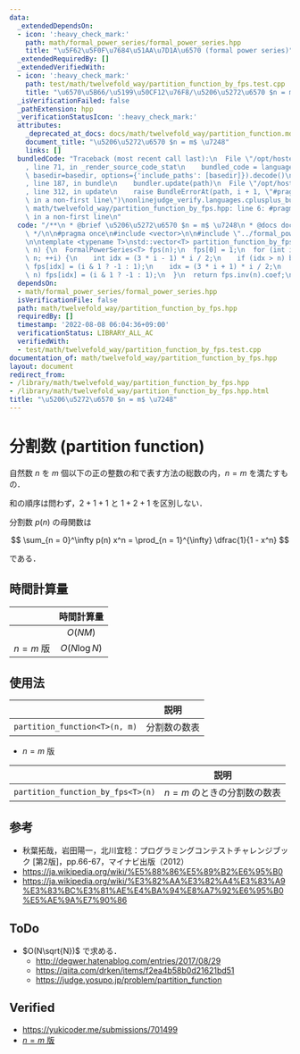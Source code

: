 ```yaml
---
data:
  _extendedDependsOn:
  - icon: ':heavy_check_mark:'
    path: math/formal_power_series/formal_power_series.hpp
    title: "\u5F62\u5F0F\u7684\u51AA\u7D1A\u6570 (formal power series)"
  _extendedRequiredBy: []
  _extendedVerifiedWith:
  - icon: ':heavy_check_mark:'
    path: test/math/twelvefold_way/partition_function_by_fps.test.cpp
    title: "\u6570\u5B66/\u5199\u50CF12\u76F8/\u5206\u5272\u6570 $n = m$ \u7248"
  _isVerificationFailed: false
  _pathExtension: hpp
  _verificationStatusIcon: ':heavy_check_mark:'
  attributes:
    _deprecated_at_docs: docs/math/twelvefold_way/partition_function.md
    document_title: "\u5206\u5272\u6570 $n = m$ \u7248"
    links: []
  bundledCode: "Traceback (most recent call last):\n  File \"/opt/hostedtoolcache/Python/3.10.6/x64/lib/python3.10/site-packages/onlinejudge_verify/documentation/build.py\"\
    , line 71, in _render_source_code_stat\n    bundled_code = language.bundle(stat.path,\
    \ basedir=basedir, options={'include_paths': [basedir]}).decode()\n  File \"/opt/hostedtoolcache/Python/3.10.6/x64/lib/python3.10/site-packages/onlinejudge_verify/languages/cplusplus.py\"\
    , line 187, in bundle\n    bundler.update(path)\n  File \"/opt/hostedtoolcache/Python/3.10.6/x64/lib/python3.10/site-packages/onlinejudge_verify/languages/cplusplus_bundle.py\"\
    , line 312, in update\n    raise BundleErrorAt(path, i + 1, \"#pragma once found\
    \ in a non-first line\")\nonlinejudge_verify.languages.cplusplus_bundle.BundleErrorAt:\
    \ math/twelvefold_way/partition_function_by_fps.hpp: line 6: #pragma once found\
    \ in a non-first line\n"
  code: "/**\n * @brief \u5206\u5272\u6570 $n = m$ \u7248\n * @docs docs/math/twelvefold_way/partition_function.md\n\
    \ */\n\n#pragma once\n#include <vector>\n\n#include \"../formal_power_series/formal_power_series.hpp\"\
    \n\ntemplate <typename T>\nstd::vector<T> partition_function_by_fps(const int\
    \ n) {\n  FormalPowerSeries<T> fps(n);\n  fps[0] = 1;\n  for (int i = 1; i <=\
    \ n; ++i) {\n    int idx = (3 * i - 1) * i / 2;\n    if (idx > n) break;\n   \
    \ fps[idx] = (i & 1 ? -1 : 1);\n    idx = (3 * i + 1) * i / 2;\n    if (idx <=\
    \ n) fps[idx] = (i & 1 ? -1 : 1);\n  }\n  return fps.inv(n).coef;\n}\n"
  dependsOn:
  - math/formal_power_series/formal_power_series.hpp
  isVerificationFile: false
  path: math/twelvefold_way/partition_function_by_fps.hpp
  requiredBy: []
  timestamp: '2022-08-08 06:04:36+09:00'
  verificationStatus: LIBRARY_ALL_AC
  verifiedWith:
  - test/math/twelvefold_way/partition_function_by_fps.test.cpp
documentation_of: math/twelvefold_way/partition_function_by_fps.hpp
layout: document
redirect_from:
- /library/math/twelvefold_way/partition_function_by_fps.hpp
- /library/math/twelvefold_way/partition_function_by_fps.hpp.html
title: "\u5206\u5272\u6570 $n = m$ \u7248"
---
```

# 分割数 (partition function)

自然数 $n$ を $m$ 個以下の正の整数の和で表す方法の総数の内，$n = m$ を満たすもの．

和の順序は問わず，$2 + 1 + 1$ と $1 + 2 + 1$ を区別しない．

分割数 $p(n)$ の母関数は

$$
  \sum_{n = 0}^\infty p(n) x^n = \prod_{n = 1}^{\infty} \dfrac{1}{1 - x^n}
$$

である．


## 時間計算量

||時間計算量|
|:--:|:--:|
||$O(NM)$|
|$n = m$ 版|$O(N\log{N})$|


## 使用法

||説明|
|:--:|:--:|
|`partition_function<T>(n, m)`|分割数の数表|

- $n = m$ 版

||説明|
|:--:|:--:|
|`partition_function_by_fps<T>(n)`|$n = m$ のときの分割数の数表|


## 参考

- 秋葉拓哉，岩田陽一，北川宜稔：プログラミングコンテストチャレンジブック \[第2版\]，pp.66-67，マイナビ出版（2012）
- https://ja.wikipedia.org/wiki/%E5%88%86%E5%89%B2%E6%95%B0
- https://ja.wikipedia.org/wiki/%E3%82%AA%E3%82%A4%E3%83%A9%E3%83%BC%E3%81%AE%E4%BA%94%E8%A7%92%E6%95%B0%E5%AE%9A%E7%90%86


## ToDo

- $O(N\sqrt{N})$ で求める．
  - http://degwer.hatenablog.com/entries/2017/08/29
  - https://qiita.com/drken/items/f2ea4b58b0d21621bd51
  - https://judge.yosupo.jp/problem/partition_function


## Verified

- https://yukicoder.me/submissions/701499
- [$n = m$ 版](https://judge.yosupo.jp/submission/3791)
